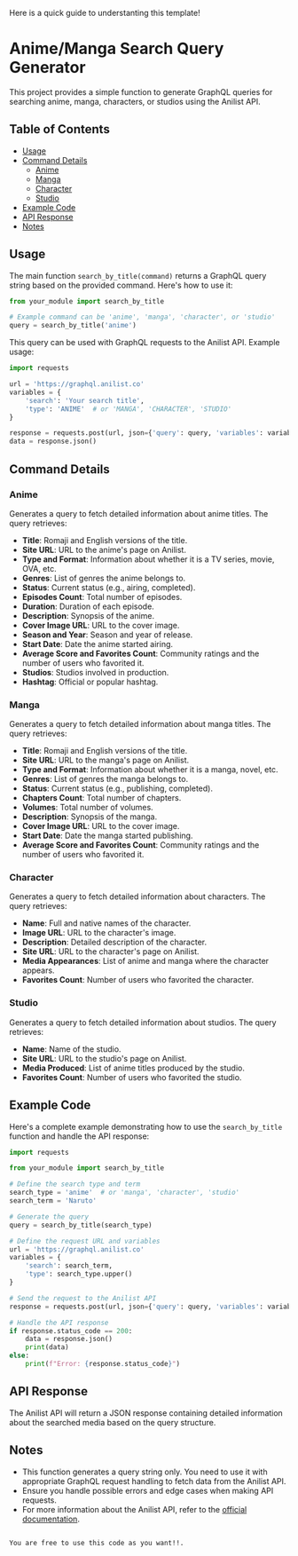Here is a quick guide to understanting this template!

# Anime/Manga Search Query Generator

This project provides a simple function to generate GraphQL queries for searching anime, manga, characters, or studios using the Anilist API.

## Table of Contents

- [Usage](#usage)
- [Command Details](#command-details)
  - [Anime](#anime)
  - [Manga](#manga)
  - [Character](#character)
  - [Studio](#studio)
- [Example Code](#example-code)
- [API Response](#api-response)
- [Notes](#notes)

## Usage

The main function `search_by_title(command)` returns a GraphQL query string based on the provided command. Here's how to use it:

```python
from your_module import search_by_title

# Example command can be 'anime', 'manga', 'character', or 'studio'
query = search_by_title('anime')
```

This query can be used with GraphQL requests to the Anilist API. Example usage:

```python
import requests

url = 'https://graphql.anilist.co'
variables = {
    'search': 'Your search title',
    'type': 'ANIME'  # or 'MANGA', 'CHARACTER', 'STUDIO'
}

response = requests.post(url, json={'query': query, 'variables': variables})
data = response.json()
```

## Command Details

### Anime

Generates a query to fetch detailed information about anime titles. The query retrieves:

- **Title**: Romaji and English versions of the title.
- **Site URL**: URL to the anime's page on Anilist.
- **Type and Format**: Information about whether it is a TV series, movie, OVA, etc.
- **Genres**: List of genres the anime belongs to.
- **Status**: Current status (e.g., airing, completed).
- **Episodes Count**: Total number of episodes.
- **Duration**: Duration of each episode.
- **Description**: Synopsis of the anime.
- **Cover Image URL**: URL to the cover image.
- **Season and Year**: Season and year of release.
- **Start Date**: Date the anime started airing.
- **Average Score and Favorites Count**: Community ratings and the number of users who favorited it.
- **Studios**: Studios involved in production.
- **Hashtag**: Official or popular hashtag.

### Manga

Generates a query to fetch detailed information about manga titles. The query retrieves:

- **Title**: Romaji and English versions of the title.
- **Site URL**: URL to the manga's page on Anilist.
- **Type and Format**: Information about whether it is a manga, novel, etc.
- **Genres**: List of genres the manga belongs to.
- **Status**: Current status (e.g., publishing, completed).
- **Chapters Count**: Total number of chapters.
- **Volumes**: Total number of volumes.
- **Description**: Synopsis of the manga.
- **Cover Image URL**: URL to the cover image.
- **Start Date**: Date the manga started publishing.
- **Average Score and Favorites Count**: Community ratings and the number of users who favorited it.

### Character

Generates a query to fetch detailed information about characters. The query retrieves:

- **Name**: Full and native names of the character.
- **Image URL**: URL to the character's image.
- **Description**: Detailed description of the character.
- **Site URL**: URL to the character's page on Anilist.
- **Media Appearances**: List of anime and manga where the character appears.
- **Favorites Count**: Number of users who favorited the character.

### Studio

Generates a query to fetch detailed information about studios. The query retrieves:

- **Name**: Name of the studio.
- **Site URL**: URL to the studio's page on Anilist.
- **Media Produced**: List of anime titles produced by the studio.
- **Favorites Count**: Number of users who favorited the studio.

## Example Code

Here's a complete example demonstrating how to use the `search_by_title` function and handle the API response:

```python
import requests

from your_module import search_by_title

# Define the search type and term
search_type = 'anime'  # or 'manga', 'character', 'studio'
search_term = 'Naruto'

# Generate the query
query = search_by_title(search_type)

# Define the request URL and variables
url = 'https://graphql.anilist.co'
variables = {
    'search': search_term,
    'type': search_type.upper()
}

# Send the request to the Anilist API
response = requests.post(url, json={'query': query, 'variables': variables})

# Handle the API response
if response.status_code == 200:
    data = response.json()
    print(data)
else:
    print(f"Error: {response.status_code}")
```

## API Response

The Anilist API will return a JSON response containing detailed information about the searched media based on the query structure.

## Notes

- This function generates a query string only. You need to use it with appropriate GraphQL request handling to fetch data from the Anilist API.
- Ensure you handle possible errors and edge cases when making API requests.
- For more information about the Anilist API, refer to the [official documentation](https://anilist.gitbook.io/anilist-apiv2-docs/).
```

You are free to use this code as you want!!.
